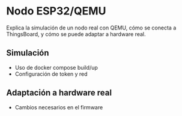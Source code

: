 # Nodo ESP32/QEMU

Explica la simulación de un nodo real con QEMU, cómo se conecta a ThingsBoard, y cómo se puede adaptar a hardware real.

## Simulación
- Uso de docker compose build/up
- Configuración de token y red

## Adaptación a hardware real
- Cambios necesarios en el firmware
